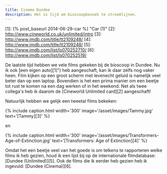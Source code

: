 ```yaml
---
title: Cinema Dundee
description: Het is tijd om bioscoopbezoek te stroomlijnen.
---
```

[1]: {% post_baseurl 2014-06-29-car %} "Car (1)"
[2]: http://www.cineworld.co.uk/unlimited/intro
[3]: http://www.imdb.com/title/tt2109248/
[4]: http://www.imdb.com/title/tt2109248/
[5]: http://www.imdb.com/list/ls070252710/
[6]: http://www.imdb.com/list/ls070252519/

De laatste tijd hebben we vele films gekeken bij de bioscoop in Dundee. Nu ik ook [een eigen auto][1]") heb aangeschaft, kan ik daar zelfs nog vaker heen. Film kijken op een groot scherm met levenecht geluid is namelijk veel beter dan op een laptop. Bovendien is het een prima manier om een beetje tot rust te komen na een dag werken of in het weekend. Net als twee collega's heb ik daarom de [Cineworld Unlimited card][2] aangeschaft!

<a name="more"></a>

Natuurlijk hebben we gelijk een tweetal films bekeken:

{% include caption.html
    width='300'
    image='/asset/images/Tammy.jpg' 
    text='[Tammy][3]'
%}

en

{% include caption.html
    width='300'
    image='/asset/images/Transformers-Age-of-Extinction.jpg' 
    text='[Transformers: Age of Extinction][4]'
%}

Omdat het een beetje veel van het goede is om telkens te rapporteren welke films ik heb gezien, houd ik een lijst bij op de internationale  filmdatabase: [Dundee (Unlimited)][5]. Ook de films die ik eerder heb gezien heb ik ingevuld: [Dundee (Cinema)][6].